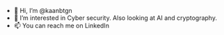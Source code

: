 - 👋 Hi, I’m @kaanbtgn
- 👀 I’m interested in Cyber security. Also looking at AI and cryptography.
- 📫 You can reach me on LinkedIn

<!---
kaanbtgn/kaanbtgn is a ✨ special ✨ repository because its `README.md` (this file) appears on your GitHub profile.
You can click the Preview link to take a look at your changes.
--->
